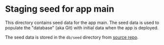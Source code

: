 # Staging seed for app main

This directory contains seed data for the app main. The seed data is used to populate the "database" (aka Git) with initial data when the app is deployed.

The seed data is stored in the `db/seed` directory from [source repo](https://github.com/incubateur-ademe/pages-legales-faciles).
